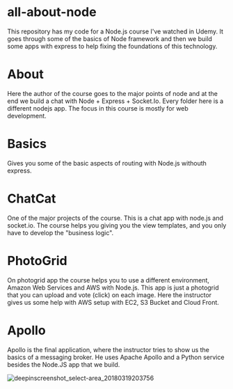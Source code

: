 # all-about-node
This repository has my code for a Node.js course I've watched in Udemy. It goes through some of the basics of Node framework
and then we build some apps with express to help fixing the foundations of this technology.


# About
Here the author of the course goes to the major points of node and at the end we build a chat with Node + Express + Socket.Io. 
Every folder here is a different nodejs app.
The focus in this course is mostly for web development.

# Basics

Gives you some of the basic aspects of routing with Node.js withouth express.

# ChatCat

One of the major projects of the course. This is a chat app with node.js and socket.io. The course helps you giving you the view templates, and you only have to develop the "business logic".

# PhotoGrid 
On photogrid app the course helps you to use a different environment, Amazon Web Services and AWS with Node.js. This app is just a photogrid that you can upload and vote (click) on each image. Here the instructor gives us some help with AWS setup with EC2, S3 Bucket and Cloud Front.

# Apollo
Apollo is the final application, where the instructor tries to show us the basics of a messaging broker. He uses Apache Apollo and a Python service besides the Node.JS app that we build.


![deepinscreenshot_select-area_20180319203756](https://user-images.githubusercontent.com/2838834/37627912-7bc19526-2bb5-11e8-998b-0f0aeedbab0a.png)
